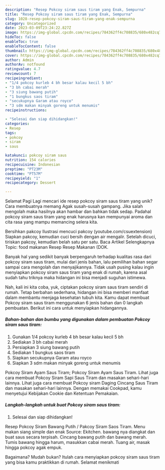```yaml
---
description: "Resep Pokcoy siram saus tiram yang Enak, Sempurna"
title: "Resep Pokcoy siram saus tiram yang Enak, Sempurna"
slug: 1028-resep-pokcoy-siram-saus-tiram-yang-enak-sempurna
category: Uncategorized
date: 2023-03-09T23:24:22.827Z
image: https://img-global.cpcdn.com/recipes/784362ff4c708835/680x482cq70/pokcoy-siram-saus-tiram-foto-resep-utama.jpg
hideToc: false
enableToc: true
enableTocContent: false
thumbnail: https://img-global.cpcdn.com/recipes/784362ff4c708835/680x482cq70/pokcoy-siram-saus-tiram-foto-resep-utama.jpg
cover: https://img-global.cpcdn.com/recipes/784362ff4c708835/680x482cq70/pokcoy-siram-saus-tiram-foto-resep-utama.jpg
author: Admin
authorAv: notfound
ratingvalue: 4.7
reviewcount: 7
recipeingredient:
- "1/4 pokcoy kurleb 4 bh besar kalau kecil 5 bh"
- "3 bh cabai merah"
- "3 siung bawang putih"
- "1 bungkus saos tiram"
- "secukupnya Garam atau royco"
- "3 sdm makan minyak goreng untuk menumis"
recipeinstructions:

- "Selesai dan siap dihidangkan!"
categories:
- Resep
tags:
- pokcoy
- siram
- saus

katakunci: pokcoy siram saus 
nutrition: 154 calories
recipecuisine: Indonesian
preptime: "PT23M"
cooktime: "PT57M"
recipeyield: "1"
recipecategory: Dessert

---
```



Selamat Pagi Lagi mencari ide resep pokcoy siram saus tiram yang unik? Cara membuatnya memang Agak susah-susah gampang. Jika salah mengolah maka hasilnya akan hambar dan bahkan tidak sedap. Padahal pokcoy siram saus tiram yang enak harusnya kan mempunyai aroma dan cita rasa yang mampu memancing selera kita.


Bersihkan pakcoy Ilustrasi mencuci pakcoy (youtube.com/csuextension) Siapkan pakcoy, kemudian cuci bersih dengan air mengalir. Setelah dicuci, tiriskan pakcoy, kemudian belah satu per satu. Baca Artikel Selengkapnya Topic: food makanan Resep Resep Makanan (DOK.

Banyak hal yang sedikit banyak berpengaruh terhadap kualitas rasa dari pokcoy siram saus tiram, mulai dari jenis bahan, lalu pemilihan bahan segar sampai cara mengolah dan menyajikannya. Tidak usah pusing kalau ingin menyiapkan pokcoy siram saus tiram yang enak di rumah, karena asal sudah tahu triknya maka hidangan ini bisa menjadi suguhan istimewa.


Nah, kali ini kita coba, yuk, ciptakan pokcoy siram saus tiram sendiri di rumah. Tetap berbahan sederhana, hidangan ini bisa memberi manfaat dalam membantu menjaga kesehatan tubuh kita. Kamu dapat membuat Pokcoy siram saus tiram menggunakan 6 jenis bahan dan 0 langkah pembuatan. Berikut ini cara untuk menyiapkan hidangannya.

<!--inarticleads1-->

##### Bahan-bahan dan bumbu yang digunakan dalam pembuatan Pokcoy siram saus tiram:

1. Gunakan 1/4 pokcoy kurleb 4 bh besar kalau kecil 5 bh
1. Sediakan 3 bh cabai merah
1. Persiapkan 3 siung bawang putih
1. Sediakan 1 bungkus saos tiram
1. Siapkan secukupnya Garam atau royco
1. Siapkan 3 sdm makan minyak goreng untuk menumis


Pokcoy Siram Ayam Saus Tiram; Pokcoy Siram Ayam Saus Tiram. Lihat juga cara membuat Pokcoy Siram Sapi Saus Tiram dan masakan sehari-hari lainnya. Lihat juga cara membuat Pokcoy siram Daging Cincang Saus Tiram dan masakan sehari-hari lainnya. Dengan memakai Cookpad, kamu menyetujui Kebijakan Cookie dan Ketentuan Pemakaian. 

<!--inarticleads2-->

##### Langkah-langkah untuk buat Pokcoy siram saus tiram:


1. Selesai dan siap dihidangkan!

Resep Pokcoy Siram Bawang Putih / Pakcoy Siram Saos Tiram. Menu makan siang simple dan enak Source: Ekitchen. bawang nya diangkat dan buat saus secara terpisah. Cincang bawang putih dan bawang merah. Tumis bawang hingga harum, masukkan cabai merah. Tuang air, masak hingga pokcoy agak empuk. 

Bagaimana? Mudah bukan? Itulah cara menyiapkan pokcoy siram saus tiram yang bisa kamu praktikkan di rumah. Selamat menikmati
